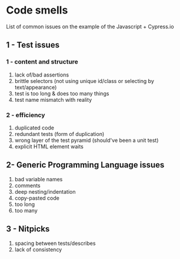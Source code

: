 # Code smells
List of common issues on the example of the Javascript + Cypress.io

## 1 - Test issues
### 1 - content and structure 
1. lack of/bad assertions
1. brittle selectors (not using unique id/class or selecting by text/appearance)
1. test is too long & does too many things
1. test name mismatch with reality

### 2 - efficiency
1. duplicated code
1. redundant tests (form of duplication)
1. wrong layer of the test pyramid (should've been a unit test)
1. explicit HTML element waits

## 2- Generic Programming Language issues
1. bad variable names
1. comments
1. deep nesting/indentation
1. copy-pasted code
1. too long
1. too many

## 3 - Nitpicks
1. spacing between tests/describes
1. lack of consistency
